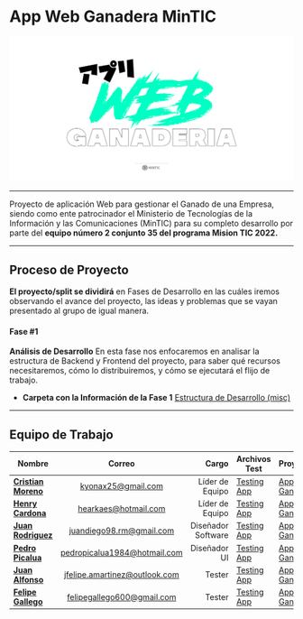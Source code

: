 # App Web Ganadera MinTIC

<p align="center">
  <img src="https://github.com/Kyonax/app-web-ganadera/blob/main/src/Images/Image_GitHub_App_Web.png">
    <br>    
</p>

---

Proyecto de aplicación Web para gestionar el Ganado de una Empresa, siendo como ente patrocinador el Ministerio de Tecnologías de la Información y las Comunicaciones (MinTIC) para
su completo desarrollo por parte del **equipo número 2 conjunto 35 del programa Mision TIC 2022.**

---

## Proceso de Proyecto

**El proyecto/split se dividirá** en Fases de Desarrollo en las cuáles iremos observando el avance del proyecto, las ideas y problemas que se vayan presentado al grupo de igual manera.

#### Fase #1

**Análisis de Desarrollo** En esta fase nos enfocaremos en analisar la estructura de Backend y Frontend del proyecto, para saber qué recursos necesitaremos, cómo lo distribuiremos, y cómo se
ejecutará el flijo de trabajo.

- **Carpeta con la Información de la Fase 1** [Estructura de Desarrollo (misc)](https://github.com/Kyonax/app-web-ganadera/tree/main/misc)

---

## Equipo de Trabajo

| Nombre                                                        |            Correo             |              Cargo | Archivos Test                                                                            | Proyectos                                                             |
| ------------------------------------------------------------- | :---------------------------: | -----------------: | ---------------------------------------------------------------------------------------- | --------------------------------------------------------------------- |
| [**Cristian Moreno**](https://github.com/Kyonax)              |      kyonax25@gmail.com       |    Líder de Equipo | [Testing App](https://github.com/Kyonax/app-web-ganadera/tree/main/test/Cristian_Moreno) | [App Ganadera](https://github.com/Kyonax/app-web-ganadera/projects/1) |
| [**Henry Cardona**](https://github.com/elivervilla)           |     hearkaes@hotmail.com      |    Líder de Equipo | [Testing App](https://github.com/Kyonax/app-web-ganadera/tree/main/test/Henry_Cardona)   | [App Ganadera](https://github.com/Kyonax/app-web-ganadera/projects/1) |
| [**Juan Rodriguez**](https://github.com/JuanDiegoRM)          |   juandiego98.rm@gmail.com    | Diseñador Software | [Testing App](https://github.com/Kyonax/app-web-ganadera/tree/main/test/Juan_Diego)      | [App Ganadera](https://github.com/Kyonax/app-web-ganadera/projects/1) |
| [**Pedro Picalua**](https://github.com/ppicalua)              | pedropicalua1984@hotmail.com  |       Diseñador UI | [Testing App](https://github.com/Kyonax/app-web-ganadera/tree/main/test/Pedro_Picalua)   | [App Ganadera](https://github.com/Kyonax/app-web-ganadera/projects/1) |
| [**Juan Alfonso**](https://github.com/JFMD1028)               | jfelipe.amartinez@outlook.com |             Tester | [Testing App](https://github.com/Kyonax/app-web-ganadera/tree/main/test/Juan_Felipe)     | [App Ganadera](https://github.com/Kyonax/app-web-ganadera/projects/1) |
| [**Felipe Gallego**](https://github.com/felipegallegoramirez) |  felipegallego600@gmail.com   |             Tester | [Testing App](https://github.com/Kyonax/app-web-ganadera/tree/main/test/Felipe_Gallego)  | [App Ganadera](https://github.com/Kyonax/app-web-ganadera/projects/1) |
